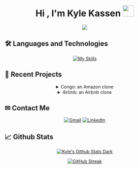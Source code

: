 <h1 align="center">Hi , I'm Kyle Kassen <img src="https://media.giphy.com/media/hvRJCLFzcasrR4ia7z/giphy.gif" width="35"></h1>
<p align="center">
  <a href="https://github.com/DenverCoder1/readme-typing-svg"><img src="https://readme-typing-svg.herokuapp.com?lines=Electrical+and+Software+Engineer&width=500&height=50&center=true"></a>
</p>


## 🛠️ Languages and Technologies

<div align="center">
  
[![My Skills](https://skillicons.dev/icons?i=js,html,css,py,cpp,matlab,swift,react,redux,postgres,sqlite,express,flask,git,heroku,docker,wordpress)](https://skillicons.dev)
  
</div>

## 💼 Recent Projects

<div align="center">

<details>
<summary>Congo: an Amazon clone</summary>
<br>

[![Congo](https://user-images.githubusercontent.com/85040622/207742489-90a5cf51-3eb5-4f77-8cab-f9c9e894bcf7.gif))](https://congo-site.herokuapp.com/)

</details>

<details>
<summary>4irbnb: an Airbnb clone</summary>
<br>

<!-- [![4irbnb](https://i.imgur.com/6j03hr0.png)](https://first-app-kk.herokuapp.com/) -->
[![4irbnb](https://user-images.githubusercontent.com/85040622/207957889-ffb7acb3-0152-490a-97de-4736dea07623.png)](https://first-app-kk.herokuapp.com/)

</details>

</div>



## ✉ Contact Me

<div align="center">
  
[![Gmail](https://img.shields.io/badge/Gmail-D14836?style=for-the-badge&logo=gmail&logoColor=white)](mailto:kyle.kassen@gmail.com)
[![LinkedIn](https://img.shields.io/badge/linkedin-%230077B5.svg?style=for-the-badge&logo=linkedin&logoColor=white)](https://www.linkedin.com/in/kyle-kassen/)
  
</div>


## 📈 Github Stats

<div align="center">
  
[![Kyle's Github Stats Dark](https://github-readme-stats.vercel.app/api?username=KyleKassen&show_icons=true&theme=dark&count_private=true&locale=en)](https://github.com/KyleKassen)
  
</div>
<!-- [![Kyle's Github Stats Dark](https://github-readme-stats.vercel.app/api?username=KyleKassen&show_icons=true&theme=dark#gh-dark-mode-only&locale=en)](https://github.com/KyleKassen#gh-dark-mode-only)
[![Kyle's Github Stats Light](https://github-readme-stats.vercel.app/api?username=KyleKassen&show_icons=true&theme=default#gh-light-mode-only&locale=en)](https://github.com/KyleKassen#gh-light-mode-only) -->
<div align="center">
  
[![GitHub Streak](https://streak-stats.demolab.com?user=KyleKassen&theme=dark)](https://git.io/streak-stats)
  
</div>

<!--
**KyleKassen/KyleKassen** is a ✨ _special_ ✨ repository because its `README.md` (this file) appears on your GitHub profile.

Here are some ideas to get you started:

- 🔭 I’m currently working on ...
- 🌱 I’m currently learning ...
- 👯 I’m looking to collaborate on ...
- 🤔 I’m looking for help with ...
- 💬 Ask me about ...
- 📫 How to reach me: ...
- 😄 Pronouns: ...
- ⚡ Fun fact: ...
-->
